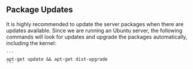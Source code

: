 ## Package Updates

It is highly recommended to update the server packages when there are updates available. Since we are running an Ubuntu server, the following commands will look for updates and upgrade the packages automatically, including the kernel:

	```
	apt-get update && apt-get dist-upgrade
	```